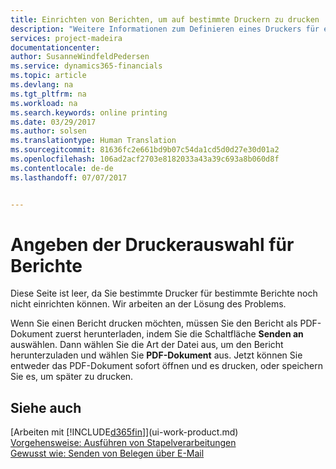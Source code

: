 ```yaml
---
title: Einrichten von Berichten, um auf bestimmte Druckern zu drucken | Microsoft Docs
description: "Weitere Informationen zum Definieren eines Druckers für eine Bericht und zur Nutzung des Druckerauswahlfensters."
services: project-madeira
documentationcenter: 
author: SusanneWindfeldPedersen
ms.service: dynamics365-financials
ms.topic: article
ms.devlang: na
ms.tgt_pltfrm: na
ms.workload: na
ms.search.keywords: online printing
ms.date: 03/29/2017
ms.author: solsen
ms.translationtype: Human Translation
ms.sourcegitcommit: 81636fc2e661bd9b07c54da1cd5d0d27e30d01a2
ms.openlocfilehash: 106ad2acf2703e8182033a43a39c693a8b060d8f
ms.contentlocale: de-de
ms.lasthandoff: 07/07/2017


---
```

# <a name="specify-printer-selection-for-reports"></a>Angeben der Druckerauswahl für Berichte
Diese Seite ist leer, da Sie bestimmte Drucker für bestimmte Berichte noch nicht einrichten können. Wir arbeiten an der Lösung des Problems.

Wenn Sie einen Bericht drucken möchten, müssen Sie den Bericht als PDF-Dokument zuerst herunterladen, indem Sie die Schaltfläche **Senden an** auswählen. Dann wählen Sie die Art der Datei aus, um den Bericht herunterzuladen und wählen Sie **PDF-Dokument** aus. Jetzt können Sie entweder das PDF-Dokument sofort öffnen und es drucken, oder speichern Sie es, um später zu drucken.

<!--

You can set up reports so that they must be printed on a specific printer. The following are some uses of printer selection:

- You can print reports on special company letterhead.
- You can print reports on different paper sizes.
- You can print reports on the default printer of a specified employee.

You use the **Printer Selections** window to set different values to obtain different output. If you set a specific printer selection, then it takes precedence over a more general printer selection. For example, you can set a printer selection that has values in the **User ID**, **Report ID**, and **Printer Name** fields. This printer selection takes precedence over a printer selection that has blank entries in the **User ID** or **Report ID** fields.

The following table describes the combination of values to specify when you set up printer selections for a report.

|To                                                 |Set the following values                                             |
|---------------------------------------------------|---------------------------------------------------------------------|
|Print a report to a specific printer for all users |Specify values in the **Report ID** and **Printer Name** fields and leave the **User ID** field blank.|
|Print all reports to a specific printer for a specific user|Specify values in the **User ID** and **Printer Name** fields and leave the **Report ID** field blank.|
|Set the default printer for all reports|Specify a value in the **Printer Name** field and leave the **User ID** and **Report ID** fields blank.|
|Print a specific report to the user’s default printer|Specify a value in the **Report ID** field and leave the **Printer Name** and **User ID** fields blank.|
|Print a specific report to a specific printer for a specific user|Specify values in all three fields.|
-->

## <a name="see-also"></a>Siehe auch
[Arbeiten mit [!INCLUDE[d365fin](includes/d365fin_md.md)]](ui-work-product.md)  
[Vorgehensweise: Ausführen von Stapelverarbeitungen](ui-how-run-batch-jobs.md)  
[Gewusst wie: Senden von Belegen über E-Mail](ui-how-send-documents-email.md)  

